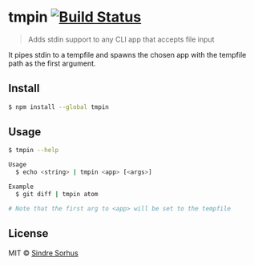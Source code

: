 # tmpin [![Build Status](https://travis-ci.org/sindresorhus/tmpin.svg?branch=master)](https://travis-ci.org/sindresorhus/tmpin)

> Adds stdin support to any CLI app that accepts file input

It pipes stdin to a tempfile and spawns the chosen app with the tempfile path as the first argument.


## Install

```sh
$ npm install --global tmpin
```


## Usage

```sh
$ tmpin --help

Usage
  $ echo <string> | tmpin <app> [<args>]

Example
  $ git diff | tmpin atom

# Note that the first arg to <app> will be set to the tempfile
```


## License

MIT © [Sindre Sorhus](http://sindresorhus.com)
